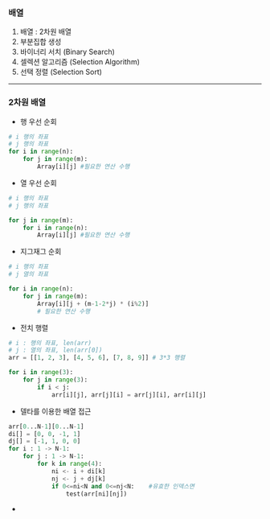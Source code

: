 ### 배열

1. 배열 : 2차원 배열
2. 부분집합 생성
3. 바이너리 서치 (Binary Search)
4. 셀렉션 알고리즘 (Selection Algorithm)
5. 선택 정렬 (Selection Sort)

---

### 2차원 배열

- 행 우선 순회

```python
# i 행의 좌표
# j 행의 좌표
for i in range(n):
    for j in range(m):
        Array[i][j] #필요한 연산 수행
```

- 열 우선 순회

```python
# i 행의 좌표
# j 행의 좌표

for j in range(m):
    for i in range(n):
        Array[i][j] #필요한 연산 수행
```

- 지그재그 순회

```python
# i 행의 좌표
# j 열의 좌표

for i in range(n):
    for j in range(m):
        Array[i][j + (m-1-2*j) * (i%2)]
        # 필요한 연산 수행
```

- 전치 행렬

```python
# i : 행의 좌표, len(arr)
# j : 열의 좌표, len(arr[0])
arr = [[1, 2, 3], [4, 5, 6], [7, 8, 9]] # 3*3 행렬

for i in range(3):
    for j in range(3):
        if i < j:
            arr[i][j], arr[j][i] = arr[j][i], arr[i][j]
```

- 델타를 이용한 배열 접근

```python
arr[0...N-1][0...N-1]
di[] = [0, 0, -1, 1]
dj[] = [-1, 1, 0, 0]
for i : 1 -> N-1:
    for j : 1 -> N-1:
        for k in range(4):
            ni <- i + di[k]
            nj <- j + dj[k]
            if 0<=ni<N and 0<=nj<N:    #유효한 인덱스면
                test(arr[ni][nj])            
```

- 



